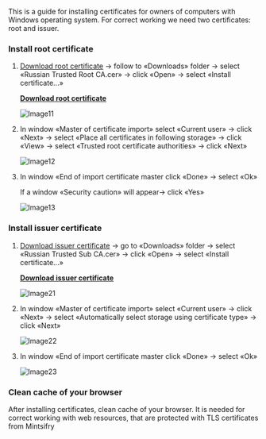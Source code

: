 This is a guide for installing certificates for owners of computers with Windows operating system. For correct working we need two certificates: root and issuer.

### Install root certificate

1. [Download root certificate](/tls/windows/russian_trusted_root_ca.cer) → follow to «Downloads» folder → select «Russian Trusted Root CA.cer» → click «Open» → select «Install certificate...»

   **[Download root certificate](/tls/windows/russian_trusted_root_ca.cer)**

   ![Image11](/tls/windows/windows-root-cert.png "Information about root certificate")

2. In window «Master of certificate import» select «Current user» → click «Next» → select «Place all certificates in following storage» → click «View» → select «Trusted root certificate authorities» → click «Next»

   ![Image12](/tls/windows/windows-import-root-cert.png "Master of import of root certificate")

3. In window «End of import certificate master click «Done» → select «Ok»

   If a window «Security caution» will appear→ click «Yes»

   ![Image13](/tls/windows/windows-complete-import-root-cert.png "Completing of import of root certificate")

### Install issuer certificate

1. [Download issuer certificate](/tls/windows/russian_trusted_sub_ca.cer) → go to «Downloads» folder → select «Russian Trusted Sub CA.cer» → click «Open» → select «Install certificate...»

   **[Download issuer certificate](/tls/windows/russian_trusted_sub_ca.cer)**

   ![Image21](/tls/windows/windows-issuer-cert.webp "Information about issuer certificate")

2. In window «Master of certificate import» select «Current user» → click «Next» → select «Automatically select storage using certificate type» → click «Next»

   ![Image22](/tls/windows/windows-import-issuer-cert.webp "Master of import of issuer certificate")

3. In window «End of import certificate master click «Done» → select «Ok»

   ![Image23](/tls/windows/windows-complete-import-issuer-cert.webp "Завершение импорта выпускающего сертификата")

### Clean cache of your browser

After installing certificates, clean cache of your browser. It is needed for correct working with web resources, that are protected with TLS certificates from Mintsifry